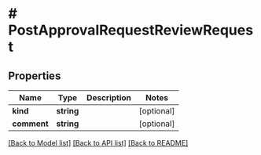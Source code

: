 # # PostApprovalRequestReviewRequest

## Properties

Name | Type | Description | Notes
------------ | ------------- | ------------- | -------------
**kind** | **string** |  | [optional]
**comment** | **string** |  | [optional]

[[Back to Model list]](../../README.md#models) [[Back to API list]](../../README.md#endpoints) [[Back to README]](../../README.md)
